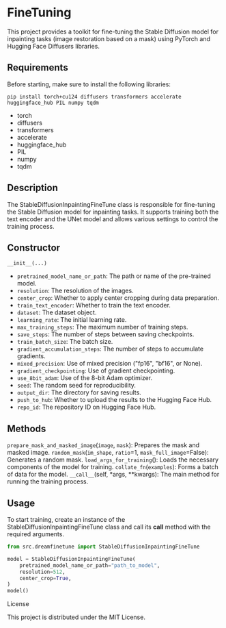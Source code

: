 # FineTuning

This project provides a toolkit for fine-tuning the Stable Diffusion model for inpainting tasks (image restoration based on a mask) using PyTorch and Hugging Face Diffusers libraries.

## Requirements

Before starting, make sure to install the following libraries:

`pip install torch+cu124 diffusers transformers accelerate huggingface_hub PIL numpy tqdm`

* torch
* diffusers
* transformers
* accelerate
* huggingface_hub
* PIL
* numpy
* tqdm 

## Description

The StableDiffusionInpaintingFineTune class is responsible for fine-tuning the Stable Diffusion model for inpainting tasks. It supports training both the text encoder and the UNet model and allows various settings to control the training process.

## Constructor

```
__init__(...)
```
* `pretrained_model_name_or_path`: The path or name of the pre-trained model.
* `resolution`: The resolution of the images.
* `center_crop`: Whether to apply center cropping during data preparation.
* `train_text_encoder`: Whether to train the text encoder.
* `dataset`: The dataset object.
* `learning_rate`: The initial learning rate.
* `max_training_steps`: The maximum number of training steps.
* `save_steps`: The number of steps between saving checkpoints.
* `train_batch_size`: The batch size.
* `gradient_accumulation_steps`: The number of steps to accumulate gradients.
* `mixed_precision`: Use of mixed precision ("fp16", "bf16", or None).
* `gradient_checkpointing`: Use of gradient checkpointing.
* `use_8bit_adam`: Use of the 8-bit Adam optimizer.
* `seed`: The random seed for reproducibility.
* `output_dir`: The directory for saving results.
* `push_to_hub`: Whether to upload the results to the Hugging Face Hub.
* `repo_id`: The repository ID on Hugging Face Hub.

## Methods

`prepare_mask_and_masked_image`(`image`, `mask`): Prepares the mask and masked image.
`random_mask`(`im_shape`, `ratio`=1, `mask_full_image`=False): Generates a random mask.
`load_args_for_training`(): Loads the necessary components of the model for training.
`collate_fn`(`examples`): Forms a batch of data for the model.
`__call__`(self, *args, **kwargs): The main method for running the training process.

## Usage

To start training, create an instance of the StableDiffusionInpaintingFineTune class and call its __call__ method with the required arguments.



```python
from src.dreamfinetune import StableDiffusionInpaintingFineTune

model = StableDiffusionInpaintingFineTune(
    pretrained_model_name_or_path="path_to_model",
    resolution=512,
    center_crop=True,
)
model()
```


License

This project is distributed under the MIT License.

